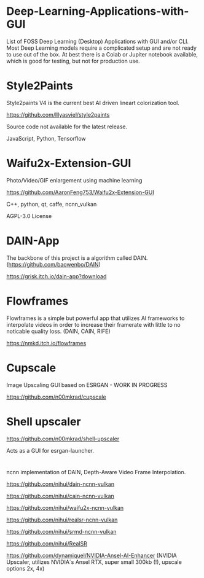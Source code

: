 # Deep-Learning-Applications-with-GUI

List of FOSS Deep Learning (Desktop) Applications with GUI and/or CLI.
Most Deep Learning models require a complicated setup and are not ready to use out of the box.
At best there is a Colab or Jupiter notebook available, which is good for testing, but not for production use. 




# Style2Paints

Style2paints V4 is the current best AI driven lineart colorization tool.

https://github.com/lllyasviel/style2paints

Source code not available for the latest release.

JavaScript, Python, Tensorflow

# Waifu2x-Extension-GUI 

 Photo/Video/GIF enlargement using machine learning

https://github.com/AaronFeng753/Waifu2x-Extension-GUI

C++, python, qt, caffe, ncnn_vulkan

AGPL-3.0 License


# DAIN-App

The backbone of this project is a algorithm called DAIN. (https://github.com/baowenbo/DAIN)



https://grisk.itch.io/dain-app?download

# Flowframes

Flowframes is a simple but powerful app that utilizes AI frameworks to 
interpolate videos in order to increase their framerate with little to 
no noticable quality loss. (DAIN, CAIN, RIFE)

https://nmkd.itch.io/flowframes

# Cupscale



Image Upscaling GUI based on ESRGAN - WORK IN PROGRESS

https://github.com/n00mkrad/cupscale


# Shell upscaler

https://github.com/n00mkrad/shell-upscaler

Acts as a GUI for esrgan-launcher.

# 

ncnn implementation of DAIN, Depth-Aware Video Frame Interpolation.


https://github.com/nihui/dain-ncnn-vulkan

https://github.com/nihui/cain-ncnn-vulkan

https://github.com/nihui/waifu2x-ncnn-vulkan

https://github.com/nihui/realsr-ncnn-vulkan

https://github.com/nihui/srmd-ncnn-vulkan

https://github.com/nihui/RealSR

https://github.com/dynamiquel/NVIDIA-Ansel-AI-Enhancer (NVIDIA Upscaler, utilizes NVIDIA´s Ansel RTX, super small 300kb (!), upscale options 2x, 4x)









